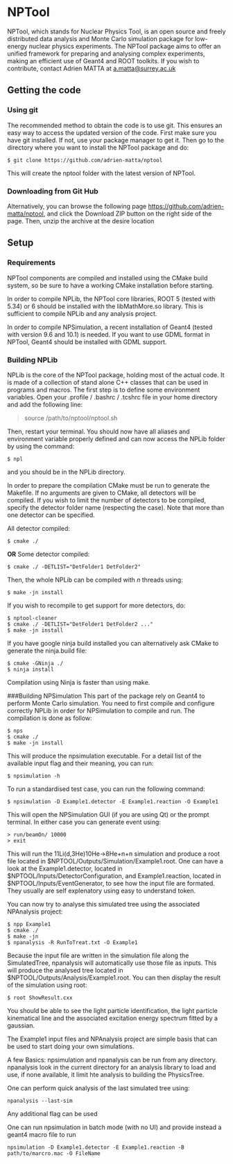 NPTool
======

NPTool, which stands for Nuclear Physics Tool, is an open source and freely
distributed data analysis and Monte Carlo simulation package for low-energy
nuclear physics experiments. The NPTool package aims to offer an unified
framework for preparing and analysing complex experiments, making an efficient
use of Geant4 and ROOT toolkits. If you wish to contribute, contact Adrien 
MATTA at a.matta@surrey.ac.uk

## Getting the code
### Using git
The recommended method to obtain the code is to use git. This ensures an easy 
way to access the updated version of the code. First make sure you have git 
installed. If not, use your package manager to get it. Then go to the directory 
where you want to install the NPTool package and do:
````
$ git clone https://github.com/adrien-matta/nptool
````
This will create the nptool folder with the latest version of NPTool.

### Downloading from Git Hub
Alternatively, you can browse the following page https://github.com/adrien-matta/nptool, 
and click the Download ZIP button on the right side of the page. Then, unzip 
the archive at the desire location


## Setup
### Requirements
NPTool components are compiled and installed using the CMake build system, 
so be sure to have a working CMake installation before starting.

In order to compile NPLib, the NPTool core libraries, ROOT 5 (tested with 5.34) 
or 6 should be installed with the libMathMore.so library. 
This is sufficient to compile NPLib and any analysis project. 

In order to compile NPSimulation, a recent installation of Geant4 (tested 
with version 9.6 and 10.1) is needed. If you want to use GDML format in 
NPTool, Geant4 should be installed with GDML support.

### Building NPLib
NPLib is the core of the NPTool package, holding most of the actual code. It is 
made of a collection of stand alone C++ classes that can be used in programs 
and macros. 
The first step is to define some environment variables. Open your .profile / 
.bashrc / .tcshrc file in your home directory and add the following line:

> source /path/to/nptool/nptool.sh

Then, restart your terminal. You should now have all aliases and environment 
variable properly defined and can now access the NPLib folder by using the 
command:
````
$ npl 
````
and you should be in the NPLib directory.

In order to prepare the compilation CMake must be run to generate the Makefile.
If no arguments are given to CMake, all detectors will be compiled. If you wish 
to limit the number of detectors to be compiled, specify the detector folder 
name (respecting the case). Note that more than one detector can be specified.

All detector compiled:
````
$ cmake ./ 
````
__OR__ Some detector compiled:
````
$ cmake ./ -DETLIST="DetFolder1 DetFolder2"
````

Then, the whole NPLib can be compiled with _n_ threads using:

````
$ make -jn install
````

If you wish to recompile to get support for more detectors, do:

````
$ nptool-cleaner
$ cmake ./ -DETLIST="DetFolder1 DetFolder2 ..."
$ make -jn install
````

If you have google ninja build installed you can alternatively ask CMake to 
generate the ninja.build file:
````
$ cmake -GNinja ./
$ ninja install
````
Compilation using Ninja is faster than using make.

###Building NPSimulation
This part of the package rely on Geant4 to perform Monte Carlo simulation. You need to first compile and configure correctly NPLib in order for NPSimulation to compile and run. The compilation is done as follow:
````
$ nps
$ cmake ./
$ make -jn install
`````

This will produce the npsimulation executable. For a detail list of the available input flag and their meaning, you can run:
````
$ npsimulation -h
````

To run a standardised test case, you can run the following command:
````
$ npsimulation -D Example1.detector -E Example1.reaction -O Example1
````
This will open the NPSimulation GUI (if you are using Qt) or the prompt terminal. In either case you can generate event using:
````
> run/beamOn/ 10000
> exit
````

This will run the 11Li(d,3He)10He->8He+n+n simulation and produce a root file located in $NPTOOL/Outputs/Simulation/Example1.root. One can have a look at the Example1.detector, located in $NPTOOL/Inputs/DetectorConfiguration, and Example1.reaction, located in $NPTOOL/Inputs/EventGenerator, to see how the input file are formated. They usually are self explenatory using easy to understand token.

You can now try to analyse this simulated tree using the associated NPAnalysis project:
````
$ npp Example1
$ cmake ./
$ make -jn
$ npanalysis -R RunToTreat.txt -O Example1
````
Because the input file are written in the simulation file along the SimulatedTree, npanalysis will automatically use those file as inputs. This will produce the analysed tree located in $NPTOOL/Outputs/Analysis/Example1.root. You can then display the result of the simulation using root:
````
$ root ShowResult.cxx
````

You should be able to see the light particle identification, the light particle kinematical line and the associated excitation energy spectrum fitted by a gaussian.
 
The Example1 input files and NPAnalysis project are simple basis that can be used to start doing your own simulations.

A few Basics: 
npsimulation and npanalysis can be run from any directory. npanalysis look in the current directory for an analysis library to load and use, if none available, it limit hte analysis to building the PhysicsTree.

One can perform quick analysis of the last simulated tree using:
````
npanalysis --last-sim 
````
Any additional flag can be used

One can run npsimulation in batch mode (with no UI) and provide instead a geant4 macro file to run
````
npsimulation -D Example1.detector -E Example1.reaction -B path/to/marcro.mac -O FileName
````
